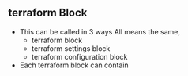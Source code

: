 ## terraform Block
- This can be called in 3 ways All means the same,
    - terraform block 
    - terraform settings block 
    - terraform configuration block
- Each terraform block can contain 